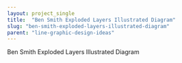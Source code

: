 ```yaml
---
layout: project_single
title:  "Ben Smith Exploded Layers Illustrated Diagram"
slug: "ben-smith-exploded-layers-illustrated-diagram"
parent: "line-graphic-design-ideas"
---
```

Ben Smith Exploded Layers Illustrated Diagram